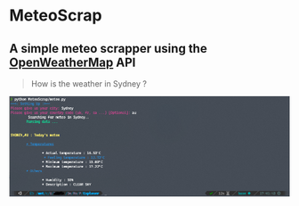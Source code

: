 # MeteoScrap
## A simple meteo scrapper using the [OpenWeatherMap](http://openweathermap.org) API

> How is the weather in Sydney ?

![Screenshot](/screenshot.png)
